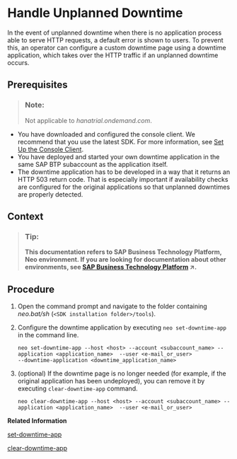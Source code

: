 <!-- loiodbd314ae30f7493a8c21033b53c02bb5 -->

# Handle Unplanned Downtime

In the event of unplanned downtime when there is no application process able to serve HTTP requests, a default error is shown to users. To prevent this, an operator can configure a custom downtime page using a downtime application, which takes over the HTTP traffic if an unplanned downtime occurs.



## Prerequisites

> ### Note:  
> Not applicable to *hanatrial.ondemand.com*.

-   You have downloaded and configured the console client. We recommend that you use the latest SDK. For more information, see [Set Up the Console Client](../30-development-neo/set-up-the-console-client-7613dee.md).
-   You have deployed and started your own downtime application in the same SAP BTP subaccount as the application itself.
-   The downtime application has to be developed in a way that it returns an HTTP 503 return code. That is especially important if availability checks are configured for the original applications so that unplanned downtimes are properly detected.



## Context

> ### Tip:  
> **This documentation refers to SAP Business Technology Platform, Neo environment. If you are looking for documentation about other environments, see [SAP Business Technology Platform](https://help.sap.com/viewer/65de2977205c403bbc107264b8eccf4b/Cloud/en-US/6a2c1ab5a31b4ed9a2ce17a5329e1dd8.html "SAP Business Technology Platform (SAP BTP) is an integrated offering comprised of four technology portfolios: database and data management, application development and integration, analytics, and intelligent technologies. The platform offers users the ability to turn data into business value, compose end-to-end business processes, and build and extend SAP applications quickly.") :arrow_upper_right:.**



<a name="loiodbd314ae30f7493a8c21033b53c02bb5__steps_kvy_z2t_mn"/>

## Procedure

1.  Open the command prompt and navigate to the folder containing *neo.bat/sh* \(`<SDK installation folder>/tools`\).

2.  Configure the downtime application by executing `neo set-downtime-app` in the command line.

    ```
    neo set-downtime-app --host <host> --account <subaccount_name> --application <application_name>  --user <e-mail_or_user> 
    --downtime-application <downtime_application_name>
    
    ```

3.  \(optional\) If the downtime page is no longer needed \(for example, if the original application has been undeployed\), you can remove it by executing `clear-downtime-app` command.

    ```
    neo clear-downtime-app --host <host> --account <subaccount_name> --application <application_name>  --user <e-mail_or_user>
    
    ```


**Related Information**  


[set-downtime-app](set-downtime-app-1672997.md "This command configures a custom downtime page (downtime application) for an application. The downtime page is shown to the user in the event of unplanned downtime of the original application.")

[clear-downtime-app](clear-downtime-app-c9ae25a.md "The command deregisters a previously configured downtime page for an application. After you execute the command, the default HTTP error will be shown to the user in the event of unplanned downtime.")

